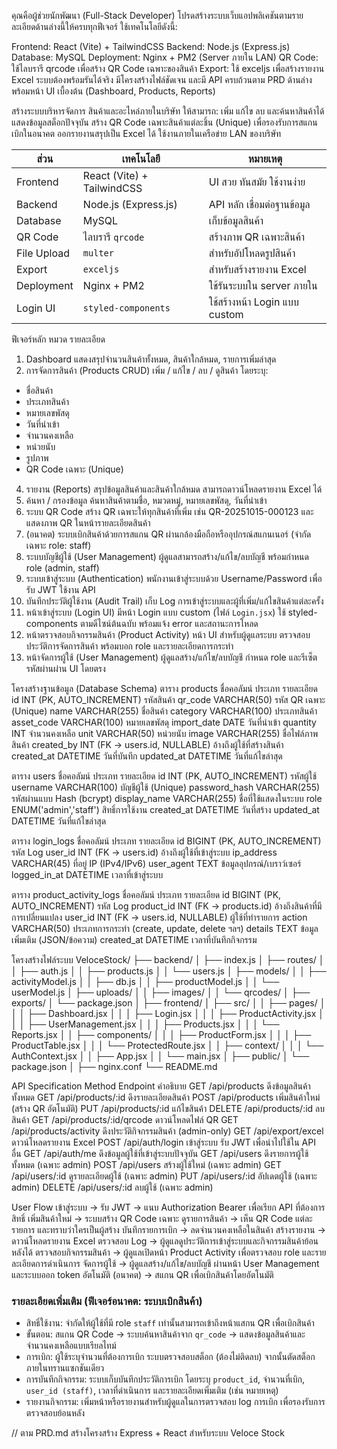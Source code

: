 คุณคือผู้ช่วยนักพัฒนา (Full-Stack Developer)
โปรดสร้างระบบเว็บแอปพลิเคชันตามรายละเอียดด้านล่างนี้ให้ครบทุกฟีเจอร์
ใช้เทคโนโลยีดังนี้:

Frontend: React (Vite) + TailwindCSS
Backend: Node.js (Express.js)
Database: MySQL
Deployment: Nginx + PM2 (Server ภายใน LAN)
QR Code: ใช้ไลบรารี qrcode เพื่อสร้าง QR Code เฉพาะของสินค้า
Export: ใช้ exceljs เพื่อสร้างรายงาน Excel
ระบบต้องพร้อมรันได้จริง มีโครงสร้างไฟล์ชัดเจน และมี API ครบถ้วนตาม PRD ด้านล่าง
พร้อมหน้า UI เบื้องต้น (Dashboard, Products, Reports)

สร้างระบบบริหารจัดการ สินค้าและอะไหล่ภายในบริษัท
ให้สามารถ:
เพิ่ม แก้ไข ลบ และค้นหาสินค้าได้
แสดงข้อมูลสต็อกปัจจุบัน
สร้าง QR Code เฉพาะสินค้าแต่ละชิ้น (Unique) เพื่อรองรับการสแกนเบิกในอนาคต
ออกรายงานสรุปเป็น Excel ได้
ใช้งานภายในเครือข่าย LAN ของบริษัท

| ส่วน        | เทคโนโลยี                  | หมายเหตุ                          |
| ----------- | -------------------------- | --------------------------------- |
| Frontend    | React (Vite) + TailwindCSS | UI สวย ทันสมัย ใช้งานง่าย         |
| Backend     | Node.js (Express.js)       | API หลัก เชื่อมต่อฐานข้อมูล       |
| Database    | MySQL                      | เก็บข้อมูลสินค้า                    |
| QR Code     | ไลบรารี `qrcode`           | สร้างภาพ QR เฉพาะสินค้า           |
| File Upload | `multer`                   | สำหรับอัปโหลดรูปสินค้า            |
| Export      | `exceljs`                  | สำหรับสร้างรายงาน Excel           |
| Deployment  | Nginx + PM2                | ใช้รันระบบใน server ภายใน         |
| Login UI    | `styled-components`        | ใช้สร้างหน้า Login แบบ custom    |

ฟีเจอร์หลัก
หมวด	รายละเอียด
1. Dashboard	แสดงสรุปจำนวนสินค้าทั้งหมด, สินค้าใกล้หมด, รายการเพิ่มล่าสุด
2. การจัดการสินค้า (Products CRUD)	เพิ่ม / แก้ไข / ลบ / ดูสินค้า โดยระบุ:
- ชื่อสินค้า
- ประเภทสินค้า
- หมายเลขพัสดุ
- วันที่นำเข้า
- จำนวนคงเหลือ
- หน่วยนับ
- รูปภาพ
- QR Code เฉพาะ (Unique)
4. รายงาน (Reports)	สรุปข้อมูลสินค้าและสินค้าใกล้หมด
สามารถดาวน์โหลดรายงาน Excel ได้
5. ค้นหา / กรองข้อมูล	ค้นหาสินค้าตามชื่อ, หมวดหมู่, หมายเลขพัสดุ, วันที่นำเข้า
6. ระบบ QR Code	สร้าง QR เฉพาะให้ทุกสินค้าที่เพิ่ม เช่น QR-20251015-000123
และแสดงภาพ QR ในหน้ารายละเอียดสินค้า
7. (อนาคต)	ระบบเบิกสินค้าด้วยการสแกน QR ผ่านกล้องมือถือหรืออุปกรณ์สแกนเนอร์ (จำกัดเฉพาะ role: staff)
8. ระบบบัญชีผู้ใช้ (User Management)	ผู้ดูแลสามารถสร้าง/แก้ไข/ลบบัญชี พร้อมกำหนด role (admin, staff)
9. ระบบเข้าสู่ระบบ (Authentication)	พนักงานเข้าสู่ระบบด้วย Username/Password เพื่อรับ JWT ใช้งาน API
10. บันทึกประวัติผู้ใช้งาน (Audit Trail)	เก็บ Log การเข้าสู่ระบบและผู้ที่เพิ่ม/แก้ไขสินค้าแต่ละครั้ง
11. หน้าเข้าสู่ระบบ (Login UI)	มีหน้า Login แบบ custom (ไฟล์ `Login.jsx`) ใช้ styled-components ตามดีไซน์ต้นฉบับ พร้อมแจ้ง error และสถานะการโหลด
12. หน้าตรวจสอบกิจกรรมสินค้า (Product Activity)	หน้า UI สำหรับผู้ดูแลระบบ ตรวจสอบประวัติการจัดการสินค้า พร้อมบอก role และรายละเอียดการกระทำ
13. หน้าจัดการผู้ใช้ (User Management)	ผู้ดูแลสร้าง/แก้ไข/ลบบัญชี กำหนด role และรีเซ็ตรหัสผ่านผ่าน UI โดยตรง

โครงสร้างฐานข้อมูล (Database Schema)
ตาราง products
ชื่อคอลัมน์	ประเภท	รายละเอียด
id	INT (PK, AUTO_INCREMENT)	รหัสสินค้า
qr_code	VARCHAR(50)	รหัส QR เฉพาะ (Unique)
name	VARCHAR(255)	ชื่อสินค้า
category	VARCHAR(100)	ประเภทสินค้า
asset_code	VARCHAR(100)	หมายเลขพัสดุ
import_date	DATE	วันที่นำเข้า
quantity	INT	จำนวนคงเหลือ
unit	VARCHAR(50)	หน่วยนับ
image	VARCHAR(255)	ชื่อไฟล์ภาพสินค้า
created_by	INT (FK → users.id, NULLABLE)	อ้างถึงผู้ใช้ที่สร้างสินค้า
created_at	DATETIME	วันที่บันทึก
updated_at	DATETIME	วันที่แก้ไขล่าสุด

ตาราง users
ชื่อคอลัมน์	ประเภท	รายละเอียด
id	INT (PK, AUTO_INCREMENT)	รหัสผู้ใช้
username	VARCHAR(100)	บัญชีผู้ใช้ (Unique)
password_hash	VARCHAR(255)	รหัสผ่านแบบ Hash (bcrypt)
display_name	VARCHAR(255)	ชื่อที่ใช้แสดงในระบบ
role	ENUM('admin','staff')	สิทธิ์การใช้งาน
created_at	DATETIME	วันที่สร้าง
updated_at	DATETIME	วันที่แก้ไขล่าสุด

ตาราง login_logs
ชื่อคอลัมน์	ประเภท	รายละเอียด
id	BIGINT (PK, AUTO_INCREMENT)	รหัส Log
user_id	INT (FK → users.id)	อ้างถึงผู้ใช้ที่เข้าสู่ระบบ
ip_address	VARCHAR(45)	ที่อยู่ IP (IPv4/IPv6)
user_agent	TEXT	ข้อมูลอุปกรณ์/เบราว์เซอร์
logged_in_at	DATETIME	เวลาที่เข้าสู่ระบบ

ตาราง product_activity_logs
ชื่อคอลัมน์	ประเภท	รายละเอียด
id	BIGINT (PK, AUTO_INCREMENT)	รหัส Log
product_id	INT (FK → products.id)	อ้างถึงสินค้าที่มีการเปลี่ยนแปลง
user_id	INT (FK → users.id, NULLABLE)	ผู้ใช้ที่ทำรายการ
action	VARCHAR(50)	ประเภทการกระทำ (create, update, delete ฯลฯ)
details	TEXT	ข้อมูลเพิ่มเติม (JSON/ข้อความ)
created_at	DATETIME	เวลาที่บันทึกกิจกรรม

โครงสร้างไฟล์ระบบ
VeloceStock/
├── backend/
│   ├── index.js
│   ├── routes/
│   │   ├── auth.js
│   │   ├── products.js
│   │   └── users.js
│   ├── models/
│   │   ├── activityModel.js
│   │   ├── db.js
│   │   ├── productModel.js
│   │   └── userModel.js
│   ├── uploads/
│   │   ├── images/
│   │   └── qrcodes/
│   ├── exports/
│   └── package.json
│
├── frontend/
│   ├── src/
│   │   ├── pages/
│   │   │   ├── Dashboard.jsx
│   │   │   ├── Login.jsx
│   │   │   ├── ProductActivity.jsx
│   │   │   ├── UserManagement.jsx
│   │   │   ├── Products.jsx
│   │   │   └── Reports.jsx
│   │   ├── components/
│   │   │   ├── ProductForm.jsx
│   │   │   ├── ProductTable.jsx
│   │   │   └── ProtectedRoute.jsx
│   │   ├── context/
│   │   │   └── AuthContext.jsx
│   │   ├── App.jsx
│   │   └── main.jsx
│   ├── public/
│   └── package.json
│
├── nginx.conf
└── README.md

API Specification
Method	Endpoint	คำอธิบาย
GET	/api/products	ดึงข้อมูลสินค้าทั้งหมด
GET	/api/products/:id	ดึงรายละเอียดสินค้า
POST	/api/products	เพิ่มสินค้าใหม่ (สร้าง QR อัตโนมัติ)
PUT	/api/products/:id	แก้ไขสินค้า
DELETE	/api/products/:id	ลบสินค้า
GET	/api/products/:id/qrcode	ดาวน์โหลดไฟล์ QR
GET	/api/products/activity	ดึงประวัติกิจกรรมสินค้า (admin-only)
GET	/api/export/excel	ดาวน์โหลดรายงาน Excel
POST	/api/auth/login	เข้าสู่ระบบ รับ JWT เพื่อนำไปใช้ใน API อื่น
GET	/api/auth/me	ดึงข้อมูลผู้ใช้ที่เข้าสู่ระบบปัจจุบัน
GET	/api/users	ดึงรายการผู้ใช้ทั้งหมด (เฉพาะ admin)
POST	/api/users	สร้างผู้ใช้ใหม่ (เฉพาะ admin)
GET	/api/users/:id	ดูรายละเอียดผู้ใช้ (เฉพาะ admin)
PUT	/api/users/:id	อัปเดตผู้ใช้ (เฉพาะ admin)
DELETE	/api/users/:id	ลบผู้ใช้ (เฉพาะ admin)

User Flow
เข้าสู่ระบบ → รับ JWT → แนบ Authorization Bearer เพื่อเรียก API ที่ต้องการสิทธิ์
เพิ่มสินค้าใหม่ → ระบบสร้าง QR Code เฉพาะ
ดูรายการสินค้า → เห็น QR Code แต่ละรายการ และทราบว่าใครเป็นผู้สร้าง
บันทึกรายการเบิก → ลดจำนวนคงเหลือในสินค้า
สร้างรายงาน → ดาวน์โหลดรายงาน Excel
ตรวจสอบ Log → ผู้ดูแลดูประวัติการเข้าสู่ระบบและกิจกรรมสินค้าย้อนหลังได้
ตรวจสอบกิจกรรมสินค้า → ผู้ดูแลเปิดหน้า Product Activity เพื่อตรวจสอบ role และรายละเอียดการดำเนินการ
จัดการผู้ใช้ → ผู้ดูแลสร้าง/แก้ไข/ลบบัญชี ผ่านหน้า User Management และระบบออก token อัตโนมัติ
(อนาคต) → สแกน QR เพื่อเบิกสินค้าโดยอัตโนมัติ

### รายละเอียดเพิ่มเติม (ฟีเจอร์อนาคต: ระบบเบิกสินค้า)
- สิทธิ์ใช้งาน: จำกัดให้ผู้ใช้ที่มี role `staff` เท่านั้นสามารถเข้าถึงหน้าแสกน QR เพื่อเบิกสินค้า
- ขั้นตอน: สแกน QR Code → ระบบค้นหาสินค้าจาก `qr_code` → แสดงข้อมูลสินค้าและจำนวนคงเหลือแบบเรียลไทม์
- การเบิก: ผู้ใช้ระบุจำนวนที่ต้องการเบิก ระบบตรวจสอบสต็อก (ต้องไม่ติดลบ) จากนั้นตัดสต็อกภายในทรานแซกชันเดียว
- การบันทึกกิจกรรม: ระบบเก็บบันทึกประวัติการเบิก โดยระบุ `product_id`, จำนวนที่เบิก, `user_id (staff)`, เวลาที่ดำเนินการ และรายละเอียดเพิ่มเติม (เช่น หมายเหตุ)
- รายงานกิจกรรม: เพิ่มหน้าหรือรายงานสำหรับผู้ดูแลในการตรวจสอบ log การเบิก เพื่อรองรับการตรวจสอบย้อนหลัง

// ตาม PRD.md สร้างโครงสร้าง Express + React สำหรับระบบ Veloce Stock
